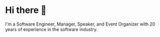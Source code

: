 # Hi there 👋

I'm a Software Engineer, Manager, Speaker, and Event Organizer with 20 years of experience in the software industry.
